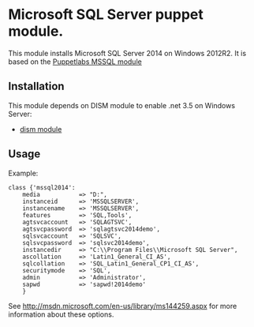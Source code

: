 # Microsoft SQL Server puppet module.

This module installs Microsoft SQL Server 2014 on Windows 2012R2. It is based on the [Puppetlabs MSSQL module](https://forge.puppetlabs.com/puppetlabs/mssql)

## Installation

This module depends on DISM module to enable .net 3.5 on Windows Server:

* [dism module](http://forge.puppetlabs.com/puppetlabs/dism)

## Usage

Example:
```puppet
class {'mssql2014':
    media           => "D:",
    instanceid      => 'MSSQLSERVER',
    instancename    => 'MSSQLSERVER',
    features        => 'SQL,Tools',
    agtsvcaccount   => 'SQLAGTSVC',
    agtsvcpassword  => 'sqlagtsvc2014demo',
    sqlsvcaccount   => 'SQLSVC',
    sqlsvcpassword  => 'sqlsvc2014demo',
    instancedir     => "C:\\Program Files\\Microsoft SQL Server",
    ascollation     => 'Latin1_General_CI_AS',
    sqlcollation    => 'SQL_Latin1_General_CP1_CI_AS',
    securitymode    => 'SQL',
    admin           => 'Administrator',
    sapwd           => 'sapwd!2014demo'
    }
```

See http://msdn.microsoft.com/en-us/library/ms144259.aspx for more information about these options.
